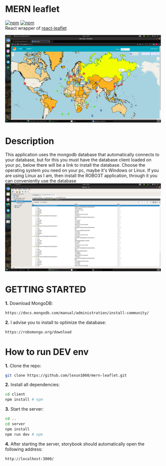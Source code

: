 # MERN leaflet

[![npm](https://img.shields.io/npm/v/react-leaflet-markercluster.svg)](https://www.npmjs.com/package/react-leaflet)
[![npm](https://img.shields.io/npm/dm/react-leaflet-markercluster.svg)](https://www.npmjs.com/package/react-leaflet)
<br/>
React wrapper of [react-leaflet](https://github.com/PaulLeCam/react-leaflet)

![Application](./Application.png)

# Description
This application uses the mongodb database that automatically connects to your database, but for this you must have the database client loaded on your pc, below there will be a link to install the database.
Choose the operating system you need on your pc, maybe it's Windows or Linux.
If you are using Linux as I am, then install the ROBO3T application, through it you can conveniently use the database
![React leaflet markercluster](./ROBO3T.png)
# GETTING STARTED
**1.** Download MongoDB:

```bash
https://docs.mongodb.com/manual/administration/install-community/
```
**2.** I advise you to install to optimize the database:

```bash
https://robomongo.org/download
```
# How to run DEV env

**1.** Clone the repo:

```bash
git clone https://github.com/lexun1060/mern-leaflet.git
```

**2.** Install all dependencies:

```bash
cd client
npm install # npm
```

**3.** Start the server:

```bash
cd ..
cd server
npm install
npm run dev # npm
```

**4.** After starting the server, storybook should automatically open the following address:

```
http://localhost:3000/
```

